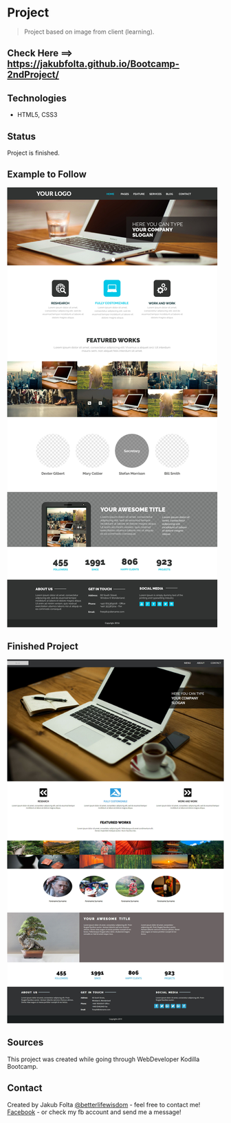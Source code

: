 # Project
> Project based on image from client (learning).

## Check Here ==> https://jakubfolta.github.io/Bootcamp-2ndProject/

## Technologies
* HTML5, CSS3

## Status
Project is finished.<br/>

## Example to Follow
![Example](./images/example.jpg)

## Finished Project
![Finished](./images/ordered_project.jpg)

## Sources
This project was created while going through WebDeveloper Kodilla Bootcamp. 

## Contact
Created by Jakub Folta [@betterlifewisdom](https://www.betterlifewisdom.com/) - feel free to contact me!<br/>
[Facebook](https://www.facebook.com/jakub.folta.58) - or check my fb account and send me a message!

